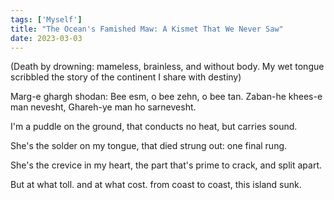 ```yaml
---  
tags: ['Myself']
title: "The Ocean's Famished Maw: A Kismet That We Never Saw"
date: 2023-03-03
---
```


(Death by drowning:
mameless, brainless, and without body.
My wet tongue scribbled the story of
the continent I share with destiny)

Marg-e ghargh shodan:
Bee esm, o bee zehn, o bee tan.
Zaban-he khees-e man nevesht,
Ghareh-ye man ho sarnevesht.

I'm a puddle on the ground,
that conducts no heat,
but carries sound.

She's the solder on my tongue,
that died strung out:
one final rung.

She's the crevice in my heart,
the part that's prime to crack,
and split apart.

But at what toll.
and at what cost.
from coast to coast,
this island sunk.
